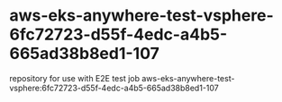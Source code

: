 # aws-eks-anywhere-test-vsphere-6fc72723-d55f-4edc-a4b5-665ad38b8ed1-107
repository for use with E2E test job aws-eks-anywhere-test-vsphere:6fc72723-d55f-4edc-a4b5-665ad38b8ed1-107
